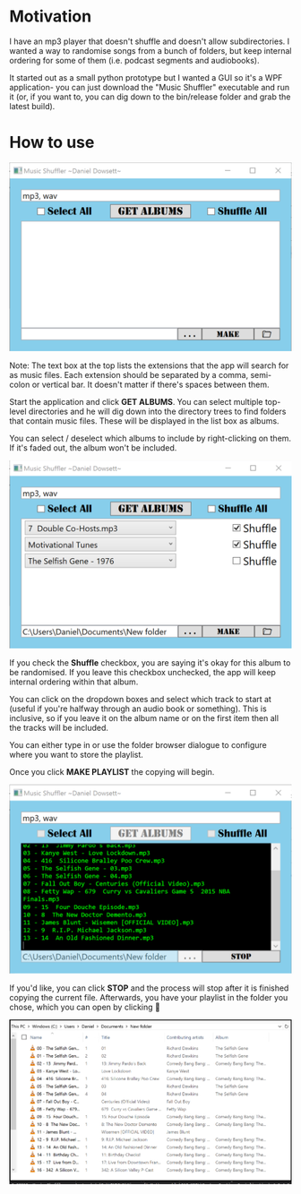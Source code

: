 # Motivation

I have an mp3 player that doesn't shuffle and doesn't allow subdirectories. I wanted a way to randomise 
songs from a bunch of folders, but keep internal ordering for some of them (i.e. podcast segments and audiobooks).

It started out as a small python prototype but I wanted a GUI so it's a WPF application- you can just download the
"Music Shuffler" executable and run it (or, if you want to, you can dig down to the bin/release folder and grab the latest build).


# How to use


![Screenshot_1.png](/screenshots/Screenshot_1.png) 

Note: The text box at the top lists the extensions that the app will search for as music files. Each extension should
be separated by a comma, semi-colon or vertical bar. It doesn't matter if there's spaces between them. 

Start the application and click **GET ALBUMS**. You can select multiple top-level directories and he will dig down 
into the directory trees to find folders that contain music files. These will be displayed in the list box as albums. 

You can select / deselect which albums to include by right-clicking on them. If it's faded out, the album
won't be included. 


![Screenshot_2.png](/screenshots/Screenshot_2.png)


If you check the **Shuffle** checkbox, you are saying it's okay for this album to be 
randomised. If you leave this checkbox unchecked, the app will keep internal ordering within that album.

You can click on the dropdown boxes and select which track to start at (useful if you're halfway through an audio book
or something). This is inclusive, so if you leave it on the album name or on the first item then all the
tracks will be included. 

You can either type in or use the folder browser dialogue to configure where you want to store the playlist. 

Once you click **MAKE PLAYLIST** the copying will begin. 


![Screenshot_3.png](/screenshots/Screenshot_3.png)


If you'd like, you can click **STOP** and the process will stop after it is finished copying the current file.
Afterwards, you have your playlist in the folder you chose, which you can open by clicking &#128193;

![Screenshot_4.png](/screenshots/Screenshot_4.png)
